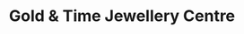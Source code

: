---
title: "Gold & Time Jewellery Centre"
url: /mississauga/gold-und-time-jewellery-centre/
shop: Leiher
---